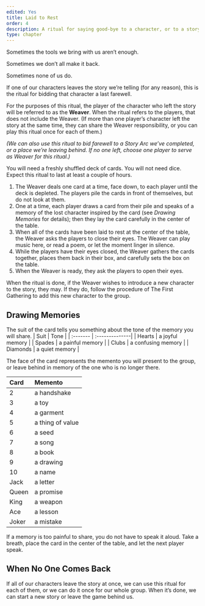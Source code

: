 ```yaml
---
edited: Yes
title: Laid to Rest
order: 4
description: A ritual for saying good-bye to a character, or to a story.
type: chapter
---
```


Sometimes the tools we bring with us aren’t enough.

Sometimes we don’t all make it back.

Sometimes none of us do.

If one of our characters leaves the story we’re telling (for any reason), this is the ritual for bidding that character a last farewell.

For the purposes of this ritual, the player of the character who left the story will be referred to as the **Weaver**. When the ritual refers to the players, that does not include the Weaver. (If more than one player’s character left the story at the same time, they can share the Weaver responsibility, or you can play this ritual once for each of them.)

_(We can also use this ritual to bid farewell to a Story Arc we’ve completed, or a place we’re leaving behind. If no one left, choose one player to serve as Weaver for this ritual.)_

You will need a freshly shuffled deck of cards. You will not need dice. Expect this ritual to last at least a couple of hours.

1. The Weaver deals one card at a time, face down, to each player until the deck is depleted. The players pile the cards in front of themselves, but do not look at them.
2. One at a time, each player draws a card from their pile and speaks of a memory of the lost character inspired by the card (see *Drawing Memories* for details); then they lay the card carefully in the center of the table.
3. When all of the cards have been laid to rest at the center of the table, the Weaver asks the players to close their eyes. The Weaver can play music here, or read a poem, or let the moment linger in silence.
4. While the players have their eyes closed, the Weaver gathers the cards together, places them back in their box, and carefully sets the box on the table.
5. When the Weaver is ready, they ask the players to open their eyes.

When the ritual is done, if the Weaver wishes to introduce a new character to the story, they may. If they do, follow the procedure of The First Gathering to add this new character to the group.


## Drawing Memories

The suit of the card tells you something about the tone of the memory you will share.
|  Suit     | Tone |
| :-------  | :--------------|
|  Hearts   | a joyful memory |
|  Spades   | a painful memory |
|  Clubs    | a confusing memory |
|  Diamonds | a quiet memory |

The face of the card represents the memento you will present to the group, or leave behind in memory of the one who is no longer there.

| Card      | Memento     |
| :---------|:------------|
|   2       | a handshake |
|   3       | a toy |
|   4       | a garment |
|   5       | a thing of value |
|   6       | a seed |
|   7       | a song |
|   8       | a book |
|   9       | a drawing |
|   10      | a name |
|   Jack    | a letter |
|   Queen   | a promise |
|   King    | a weapon |
|   Ace     | a lesson |
|   Joker   | a mistake |

If a memory is too painful to share, you do not have to speak it aloud. Take a breath, place the card in the center of the table, and let the next player speak.


## When No One Comes Back

If all of our characters leave the story at once, we can use this ritual for each of them, or we can do it once for our whole group. When it’s done, we can start a new story or leave the game behind us.

